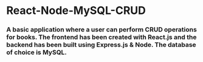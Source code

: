 # React-Node-MySQL-CRUD

### A basic application where a user can perform CRUD operations for books. The frontend has been created with React.js and the backend has been built using Express.js & Node. The database of choice is MySQL.
